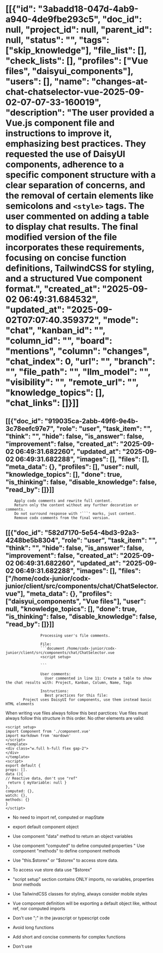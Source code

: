 # [[{"id": "3abadd18-047d-4ab9-a940-4de9fbe293c5", "doc_id": null, "project_id": null, "parent_id": null, "status": "", "tags": ["skip_knowledge"], "file_list": [], "check_lists": [], "profiles": ["Vue files", "daisyui_components"], "users": [], "name": "changes-at-chat-chatselector-vue-2025-09-02-07-07-33-160019", "description": "The user provided a Vue.js component file and instructions to improve it, emphasizing best practices. They requested the use of DaisyUI components, adherence to a specific component structure with a clear separation of concerns, and the removal of certain elements like semicolons and `<style>` tags. The user commented on adding a table to display chat results. The final modified version of the file incorporates these requirements, focusing on concise function definitions, TailwindCSS for styling, and a structured Vue component format.", "created_at": "2025-09-02 06:49:31.684532", "updated_at": "2025-09-02T07:07:40.359372", "mode": "chat", "kanban_id": "", "column_id": "", "board": "mentions", "column": "changes", "chat_index": 0, "url": "", "branch": "", "file_path": "", "llm_model": "", "visibility": "", "remote_url": "", "knowledge_topics": [], "chat_links": []}]]
## [[{"doc_id": "919035ca-2abb-49f6-9e4b-3c78eefc97e7", "role": "user", "task_item": "", "think": "", "hide": false, "is_answer": false, "improvement": false, "created_at": "2025-09-02 06:49:31.682260", "updated_at": "2025-09-02 06:49:31.682288", "images": [], "files": [], "meta_data": {}, "profiles": [], "user": null, "knowledge_topics": [], "done": true, "is_thinking": false, "disable_knowledge": false, "read_by": []}]]

        Apply codx comments and rewrite full content.
        Return only the content without any further decoration or comments.
        Do not surround response with '```' marks, just content.
        Remove codx comments from the final version.
        
## [[{"doc_id": "582d7170-5e54-4bd3-92a3-4248be5b8304", "role": "user", "task_item": "", "think": "", "hide": false, "is_answer": false, "improvement": false, "created_at": "2025-09-02 06:49:31.682260", "updated_at": "2025-09-02 06:49:31.682288", "images": [], "files": ["/home/codx-junior/codx-junior/client/src/components/chat/ChatSelector.vue"], "meta_data": {}, "profiles": ["daisyui_components", "Vue files"], "user": null, "knowledge_topics": [], "done": true, "is_thinking": false, "disable_knowledge": false, "read_by": []}]]

                    Processing user's file comments.
                  
                    File:
                    ```document /home/codx-junior/codx-junior/client/src/components/chat/ChatSelector.vue
                    <script setup>
</script>

<template>
  <div class="w-full h-full flex gap-2">
    <input type="text" v-model="freeTextSearch" placeholder="Search chats" class="input input-bordered w-full" />
    <select v-model="selectedProject" class="select select-bordered w-full">
      <option v-for="project in projects" :key="project.id" :value="project">
        {{ project.name }}
      </option>
    </select>
    @codx-ok, please-wait...: Create a table to show the chat results with: Project, Kanban, Column, Name, Tags
    <div v-for="chat in chats" :key="chat.id"  @select="selectChat(chat)">
    </div>
  </div>
</template>

<script>
export default {
  data() {
    return {
      selectedProjectContext: null,
      freeTextSearch: '',
      selectedProject: null
    }
  },
  computed: {
    projects() {
      return this.$storex.projects.allProjects
    },
    chats() {
      return this.selectedProject?.allChats
    },
    chatResults() {
      return [{
        project: { project_name: 'Project A' },
        chat: { name: 'Chat', board: 'Kanba A', column: 'To Do' }
      }]
    }
  },
  methods: {
    async selectProject(project) {
      this.selectedProjectContext = await this.$service.loadProjectContext(project)
    },
    selectChat(chat) {
      this.$emit('select', chat)
    }
  }
}
</script>
                    ```

                    User comments:
                      User commented in line 11: Create a table to show the chat results with: Project, Kanban, Column, Name, Tags
                    
                    Instructions:
                      Best practices for this file:
            Project uses DaisyUI for components, use them instead basic HTML elements
When writing vue files always follow this best parctices:
Vue files must always follow this structure in this order.
No other elements are valid:
```example vue file
<script setup>
import Component from './component.vue'
import markdown from 'mardown'
</script>
<template>
<div class="w.full h-full flex gap-2">
</div>
</template>
<script>
export default {
props: [].
data (){
// Reactive data, don't use "ref"
 return { myVariable: null }
},
computed: {},
watch: {},
methods: {}
}
</sctipt>
```
* No need to import ref, computed or mapState 
* export default component object
* Use component "data" method to return an object variables
* Use component "computed" to define computed properties
" Use component "methods" to define component methods 
* Use "this.$storex" or "$storex" to access store data.
* To access vue store data use "$storex"
* "script setup" section contains ONLY imports, no variables, properties bnor methods
* Use TailwindCSS classes for styling, always consider mobile styles
* Vue component definition will be exporting a default object like, without ref, nor computed imports
* Don't use ";" in the javascript or typescript code
* Avoid long functions
* Add short and concise comments for complex functions
* Don't use <style> elements, use TailWindCSS classes
            
                      Apply all comments to the document and return a final version.
                      Pay attention to do not loose any detail or part of the document.
                      Return only the file content 
                    
## [[{"doc_id": "3c2eec0a-c55c-4a1b-9c30-9b5ee117f8b5", "role": "assistant", "task_item": "", "think": null, "hide": false, "is_answer": false, "improvement": false, "created_at": "2025-09-02 06:49:31.682260", "updated_at": "2025-09-02 06:49:31.682288", "images": [], "files": [], "meta_data": {"time_taken": 4.909978866577148, "first_chunk_time_taken": 6.842613220214844e-05, "model": "openai/gpt-4o"}, "profiles": ["daisyui_components", "Vue files"], "user": null, "knowledge_topics": [], "done": true, "is_thinking": null, "disable_knowledge": false, "read_by": []}]]
<script setup>
</script>

<template>
  <div class="w-full h-full flex gap-2">
    <input type="text" v-model="freeTextSearch" placeholder="Search chats" class="input input-bordered w-full" />
    <select v-model="selectedProject" class="select select-bordered w-full">
      <option v-for="project in projects" :key="project.id" :value="project">
        {{ project.name }}
      </option>
    </select>
    <table class="table w-full">
      <thead>
        <tr>
          <th>Project</th>
          <th>Kanban</th>
          <th>Column</th>
          <th>Name</th>
          <th>Tags</th>
        </tr>
      </thead>
      <tbody>
        <tr v-for="chatResult in chatResults" :key="chatResult.chat.name">
          <td>{{ chatResult.project.project_name }}</td>
          <td>{{ chatResult.chat.board }}</td>
          <td>{{ chatResult.chat.column }}</td>
          <td>{{ chatResult.chat.name }}</td>
          <td> <!-- Tags column will go here, if available --></td>
        </tr>
      </tbody>
    </table>
    <div v-for="chat in chats" :key="chat.id" @select="selectChat(chat)">
    </div>
  </div>
</template>

<script>
export default {
  data() {
    return {
      selectedProjectContext: null,
      freeTextSearch: '',
      selectedProject: null
    }
  },
  computed: {
    projects() {
      return this.$storex.projects.allProjects
    },
    chats() {
      return this.selectedProject?.allChats
    },
    chatResults() {
      return [{
        project: { project_name: 'Project A' },
        chat: { name: 'Chat', board: 'Kanban A', column: 'To Do' }
      }]
    }
  },
  methods: {
    async selectProject(project) {
      this.selectedProjectContext = await this.$service.loadProjectContext(project)
    },
    selectChat(chat) {
      this.$emit('select', chat)
    }
  }
}
</script>
